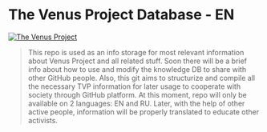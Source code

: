 The Venus Project Database - EN
===============
[![The Venus Project](http://civilisation2.org/wp-content/uploads/2012/03/topTVPlogo.png)](http://thevenusproject.com)

>This repo is used as an info storage for most relevant information about Venus Project and all related stuff.
Soon there will be a brief info about how to use and modify the knowledge DB to share with other GitHub people.
Also, this git aims to structurize and compile all the necessary TVP information for later usage to cooperate with society through GitHub platform. At this moment, repo will only be available on 2 languages: EN and RU. Later, with the help of other active people, information will be properly translated to educate other activists.
